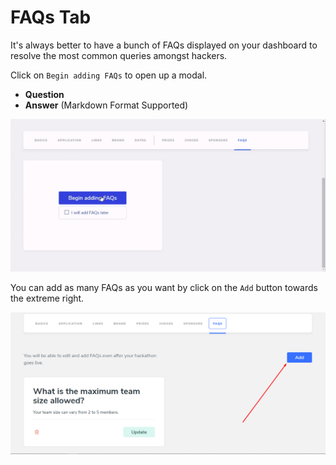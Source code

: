 # FAQs Tab

It's always better to have a bunch of FAQs displayed on your dashboard to resolve the most common queries amongst hackers.

Click on `Begin adding FAQs` to open up a modal.

* **Question**
* **Answer** \(Markdown Format Supported\)

![](../../.gitbook/assets/faqs.gif)

You can add as many FAQs as you want by click on the `Add` button towards the extreme right.

![](../../.gitbook/assets/image%20%2814%29.png)

